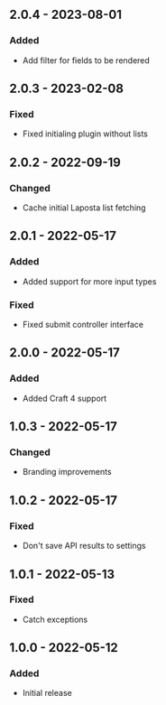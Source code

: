## 2.0.4 - 2023-08-01
### Added
- Add filter for fields to be rendered

## 2.0.3 - 2023-02-08

### Fixed
- Fixed initialing plugin without lists

## 2.0.2 - 2022-09-19

### Changed
- Cache initial Laposta list fetching

## 2.0.1 - 2022-05-17

### Added
- Added support for more input types

### Fixed
- Fixed submit controller interface

## 2.0.0 - 2022-05-17

### Added
- Added Craft 4 support

## 1.0.3 - 2022-05-17

### Changed
- Branding improvements

## 1.0.2 - 2022-05-17

### Fixed
- Don't save API results to settings

## 1.0.1 - 2022-05-13

### Fixed
- Catch exceptions

## 1.0.0 - 2022-05-12

### Added
- Initial release
